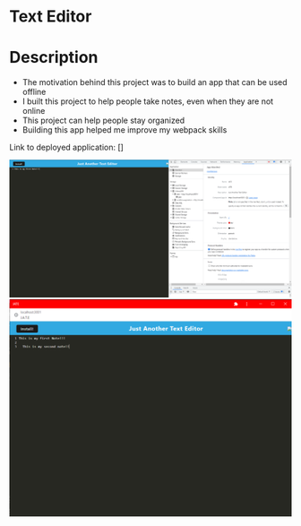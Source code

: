 # Text Editor

# Description 
- The motivation behind this project was to build an app that can be used offline
- I built this project to help people take notes, even when they are not online
- This project can help people stay organized
- Building this app helped me improve my webpack skills

Link to deployed application: []

![JATE](images/jate.png)
![JATE](images/jate-two.png)
